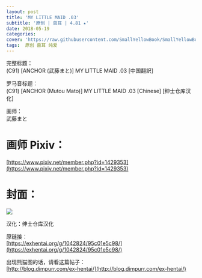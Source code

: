 ```yaml
---
layout: post
title: 'MY LITTLE MAID .03'
subtitle: '原创 | 兽耳 | 4.81 ★'
date: 2018-05-19
categories: 
cover: 'https://raw.githubusercontent.com/SmallYellowBook/SmallYellowBook.github.io/master/image/MY%20LITTLE%20MAID%20.03.jpg'
tags:  原创 兽耳 纯爱
---
```


完整标题：  
(C91) [ANCHOR (武藤まと)] MY LITTLE MAID .03 [中国翻訳]  

罗马音标题：  
(C91) [ANCHOR (Mutou Mato)] MY LITTLE MAID .03 [Chinese] [绅士仓库汉化]  

画师：  
武藤まと  

# 画师 Pixiv：  
[https://www.pixiv.net/member.php?id=1429353](https://www.pixiv.net/member.php?id=1429353)

# 封面：  
![](https://raw.githubusercontent.com/SmallYellowBook/SmallYellowBook.github.io/master/image/MY%20LITTLE%20MAID%20.03.jpg)

汉化：绅士仓库汉化  

原链接：  
[https://exhentai.org/g/1042824/95c01e5c98/](https://exhentai.org/g/1042824/95c01e5c98/)  

出现熊猫图的话，请看这篇帖子：  
[http://blog.dimpurr.com/ex-hentai/](http://blog.dimpurr.com/ex-hentai/)  

